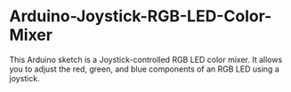 # Arduino-Joystick-RGB-LED-Color-Mixer
This Arduino sketch is a Joystick-controlled RGB LED color mixer. It allows you to adjust the red, green, and blue components of an RGB LED using a joystick.

